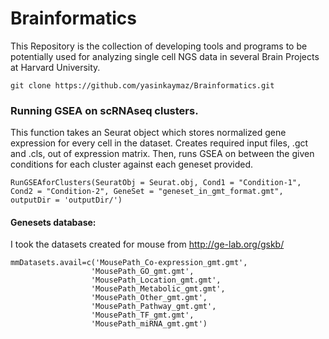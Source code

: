 # Brainformatics
This Repository is the collection of developing tools and programs to be potentially used for analyzing single cell NGS data in several Brain Projects at Harvard University.

```
git clone https://github.com/yasinkaymaz/Brainformatics.git
```

### Running GSEA on scRNAseq clusters.
This function takes an Seurat object which stores normalized gene expression for every cell in the dataset. Creates required input files, .gct and .cls, out of expression matrix. Then, runs GSEA on between the given conditions for each cluster against each geneset provided.

```
RunGSEAforClusters(SeuratObj = Seurat.obj, Cond1 = "Condition-1", Cond2 = "Condition-2", GeneSet = "geneset_in_gmt_format.gmt", outputDir = 'outputDir/')
```

#### Genesets database:
I took the datasets created for mouse from http://ge-lab.org/gskb/

```
mmDatasets.avail=c('MousePath_Co-expression_gmt.gmt',
                  'MousePath_GO_gmt.gmt',
                  'MousePath_Location_gmt.gmt',
                  'MousePath_Metabolic_gmt.gmt',
                  'MousePath_Other_gmt.gmt',
                  'MousePath_Pathway_gmt.gmt',
                  'MousePath_TF_gmt.gmt',
                  'MousePath_miRNA_gmt.gmt')
```
